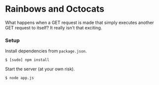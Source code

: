 # Rainbows and Octocats
What happens when a GET request is made that simply executes another GET request to itself? It really isn't that exciting.

### Setup
Install dependencies from ```package.json```.
```
$ [sudo] npm install
```
Start the server (at your own risk).
```
$ node app.js
```
